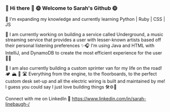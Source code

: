 ### 🌱 Hi there 🍃  🌞 Welcome to Sarah's Github 🌞


📓 I'm expanding my knowledge and currently learning Python | Ruby | CSS | JS

👾 I am currently working on building a service called Underground, a music streaming service that provides a user with lesser-known artists based off their personal listening preferences ✨🎧 I'm using Java and HTML with IntelliJ, and DynamoDB to create the most efficient experience for the user 💪🏼

🚐 I am also currently building a custom sprinter van for my life on the road! 🏕 🏔 🗾 🛣 
Everything from the engine, to the floorboards, to the perfect custom desk set-up and all the electric wiring is built and maintained by me! I guess you could say I just love building things 🛠⚙️🔧

Connect with me on LinkedIn 🔗 https://www.linkedin.com/in/sarah-linebaugh-/

<!--
**sarahlineb/sarahlineb** is a ✨ _special_ ✨ repository because its `README.md` (this file) appears on your GitHub profile.
-->
